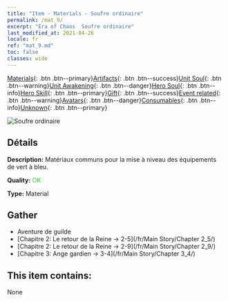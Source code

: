 ```yaml
---
title: "Item - Materials - Soufre ordinaire"
permalink: /mat_9/
excerpt: "Era of Chaos  Soufre ordinaire"
last_modified_at: 2021-04-26
locale: fr
ref: "mat_9.md"
toc: false
classes: wide
---
```

 [Materials](/ItemsFR/){: .btn .btn--primary}[Artifacts](/ItemsFR/Artifacts/){: .btn .btn--success}[Unit Soul](/ItemsFR/UnitSoul/){: .btn .btn--warning}[Unit Awakening](/ItemsFR/UnitAwakening/){: .btn .btn--danger}[Hero Soul](/ItemsFR/HeroSoul/){: .btn .btn--info}[Hero Skill](/ItemsFR/HeroSkill/){: .btn .btn--primary}[Gift](/ItemsFR/Gift/){: .btn .btn--success}[Event related](/ItemsFR/Events/){: .btn .btn--warning}[Avatars](/ItemsFR/Avatars/){: .btn .btn--danger}[Consumables](/ItemsFR/Consumables/){: .btn .btn--info}[Unknown](/ItemsFR/Unknown/){: .btn .btn--primary}

 ![Soufre ordinaire](/images/t/i_cailiao_liuhuang1.png)

## Détails
 **Description:** Matériaux communs pour la mise à niveau des équipements de vert à bleu.

 **Quality:** <span style="color: #32CD32">OK</span>

 **Type:** Material

## Gather

*    Aventure de guilde 
*    [Chapitre 2: Le retour de la Reine -> 2-5](/fr/Main Story/Chapter 2_5/) 
*    [Chapitre 2: Le retour de la Reine -> 2-9](/fr/Main Story/Chapter 2_9/) 
*    [Chapitre 3: Ange gardien -> 3-4](/fr/Main Story/Chapter 3_4/) 

## This item contains:

  None

